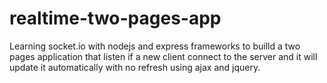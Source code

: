 # realtime-two-pages-app
Learning socket.io with nodejs and express frameworks to builld a two pages application that listen if a new client connect to the server and it will update it automatically with no refresh  using ajax and jquery.

